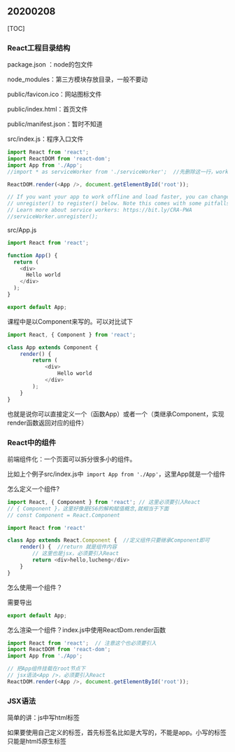 ## 20200208

[TOC]

### React工程目录结构

package.json ：node的包文件

node_modules：第三方模块存放目录，一般不要动

public/favicon.ico：网站图标文件

public/index.html：首页文件

public/manifest.json：暂时不知道

src/index.js：程序入口文件

```javascript
import React from 'react';
import ReactDOM from 'react-dom';
import App from './App';
//import * as serviceWorker from './serviceWorker';  //先删除这一行，work offline用的

ReactDOM.render(<App />, document.getElementById('root'));

// If you want your app to work offline and load faster, you can change
// unregister() to register() below. Note this comes with some pitfalls.
// Learn more about service workers: https://bit.ly/CRA-PWA
//serviceWorker.unregister();
```

src/App.js

``` javascript
import React from 'react';

function App() {
  return (
    <div>
      Hello world
    </div>
  );
}

export default App;
```

课程中是以Component来写的。可以对比试下

```javascript
import React, { Component } from 'react';

class App extends Component {
    render() {
        return (
    		<div>
      			Hello world
    		</div>
  		);
    }
}
```

也就是说你可以直接定义一个（函数App）或者一个（类继承Component，实现render函数返回对应的组件）

### React中的组件

前端组件化：一个页面可以拆分很多小的组件。

比如上个例子src/index.js中` import App from './App'`，这里App就是一个组件

怎么定义一个组件?

```javascript
import React, { Component } from 'react'; // 这里必须要引入React
// { Component }，这里好像是ES6的解构赋值概念,就相当于下面
// const Component = React.Component

import React from 'react'

class App extends React.Component {  //定义组件只要继承Component即可
    render() {  //return 就是组件内容
        // 这里也是jsx，必须要引入React
        return <div>hello,lucheng</div> 
    }
}
```

怎么使用一个组件？

需要导出

```javascript
export default App;
```

怎么渲染一个组件？index.js中使用ReactDom.render函数

```javascript
import React from 'react';  // 注意这个也必须要引入
import ReactDOM from 'react-dom';
import App from './App';

// 把App组件挂载在root节点下
// jsx语法<App />，必须要引入React
ReactDOM.render(<App />, document.getElementById('root'));

```

### JSX语法

简单的讲：js中写html标签

如果要使用自己定义的标签<App />，首先标签名比如是大写的，不能是app。小写的标签只能是html5原生标签



